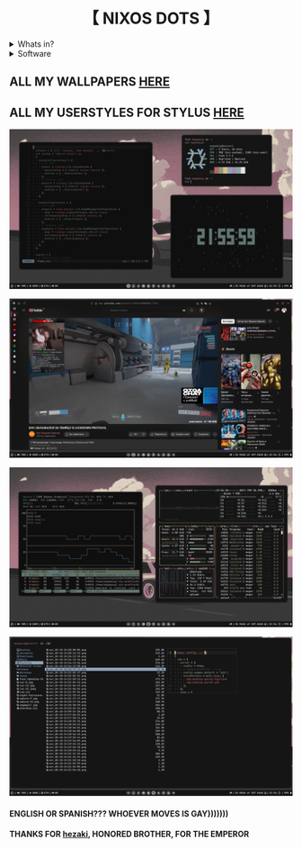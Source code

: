 <div align="center">
	<h1>【 NIXOS DOTS 】</h1>
</div>

 <details> 
  <summary>Whats in?</summary>
     
  - **Paradise**: using cool colorscheme [paradise](https://github.com/paradise-theme/paradise)
  - **Two configurations**: i using two machines: PC and Thinkpad
  - **Hyprland is GOAT**: cool and many-feature wm [hyprland](https://github.com/hyprwm/Hyprland)
  - **ANIMATIONS!11!!**: animations is cool))))
  - **WIP**: it isnt finally version
</details>

<details>
  <summary>Software</summary>


  | Name | Desciption |
  | ------------- | ------------- |
  | Desktop utilites |
  | [hyprland](https://github.com/hyprwm/hyprland) | Best window manager |
  | [kitty](https://github.com/kovidgoyal/kitty) | Very good terminal with image preview |
  | [foot](https://codeberg.org/dnkl/foot) | Simplest terminal |
  | [grimblast](https://github.com/hyprwm/contrib/tree/main/grimblast) | Screenshoter |
  | [nwg-drawer](https://github.com/nwg-piotr/nwg-drawer) | Gnome-like launcher |
  | [waybar](https://github.com/Alexays/Waybar) | Bar for waylands |
  | CLI utilites |
  | [fish](https://github.com/fish-shell/fish-shell) | Just working shell |
  | [fastfetch](https://github.com/fastfetch-cli/fastfetch) | Fetch for be cool rices |
  | [yazi](https://github.com/sxyazi/yazi) | Rusted file-manager great!!! |
  | [joshuto](https://github.com/kamiyaa/joshuto) | Rusted file-manager |
  | [helix](https://github.com/helix-editor/helix) | Best text editor with vi-like keys |
  | [micro](https://github.com/zyedidia/micro) | Simplest fucking text editor |
  | [cava](https://github.com/karlstav/cava) | Sound visualizer |
  | [eza](https://github.com/eza-community/eza) | Rusted ls with icons |
  | [lutgen](https://github.com/ozwaldorf/lutgen-rs) | Rusted lut |
  | [nvtop](https://github.com/Syllo/nvtop) | Top for GPU |
  | [btop](https://github.com/aristocratos/btop) | Very informated top |
  | [doas](https://wiki.archlinux.org/title/Doas) | sudo from bsd systems |
  | GUI utilites |
  | [firefox](https://github.com/mozilla) | Customizable browser |
  | [bottles](https://github.com/bottlesdevs/Bottles) | Wine launcher |
  | [nemo](https://github.com/linuxmint/nemo) | File manager from Cinnamon |
  | [obsidian](https://obsidian.md) | Markdown |
  | [onlyoffice](https://github.com/ONLYOFFICE/DesktopEditors) | Office suite |
  | [prismlauncher](https://github.com/PrismLauncher/PrismLauncher) | Fuckm all my homies plays this shit man |
  | [vesktop](https://github.com/Vencord/Vesktop) | Wayland Discord client |
  | [qbittorrent](https://github.com/qbittorrent/qBittorrent) | Torrents))))) hahah)))) |
  | [ayugram](https://github.com/AyuGram/AyuGramDesktop) | Telegram client with ghost mode |
  | [file-Roller](https://gitlab.gnome.org/GNOME/file-roller) | Archiver |
  | [mpv](https://github.com/mpv-player/mpv) | Simplest video player |
  | [anime4k](https://github.com/bloc97/Anime4K) | Anime upscaler |
  | [swayimg](https://github.com/artemsen/swayimg) | Simple image viewer |
  | Misc |
  | [nix-tree](https://github.com/utdemir/nix-tree) | Tree for your generations&derivations |
  | [prefetch-github](https://github.com/seppeljordan/nix-prefetch-github) | Tool for fetching github repo |
  | [tenki](https://github.com/ckaznable/tenki) | TUI clock with effects |
  | [confetty](https://github.com/maaslalani/confetty) | Confetty and fireworks in terminal |
  | [jetbrains](https://github.com/ryanoasis/nerd-fonts/tree/master/patched-fonts/JetBrainsMono) | Nerded JetBrains |

  
  - IDK WHAT ALSO DUDES
</details>

## ALL MY WALLPAPERS [HERE](https://github.com/axax-loll/nix-wallpapers)
## ALL MY USERSTYLES FOR STYLUS [HERE](https://github.com/axax-loll/userstyles)

![aye](https://github.com/axax-loll/nix-wallpapers/blob/main/dotfiles/fetch.png?raw=true)

![ауе](https://github.com/axax-loll/nix-wallpapers/blob/main/dotfiles/furryfox.png?raw=true)

![ауе](https://github.com/axax-loll/nix-wallpapers/blob/main/dotfiles/top.png?raw=true)

![ауе](https://github.com/axax-loll/nix-wallpapers/blob/main/dotfiles/yazi.png?raw=true)

#### ENGLISH OR SPANISH??? WHOEVER MOVES IS GAY)))))))
#### THANKS FOR [hezaki](https://codeberg.org/Hezaki/Touka/), HONORED BROTHER, FOR THE EMPEROR
